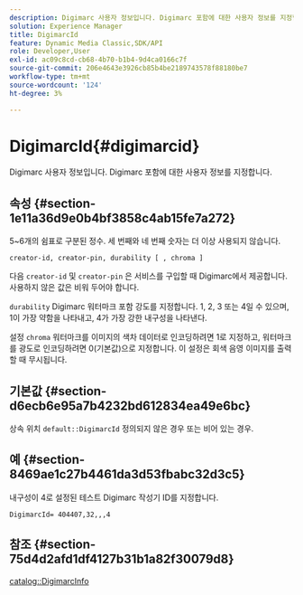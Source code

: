 ```yaml
---
description: Digimarc 사용자 정보입니다. Digimarc 포함에 대한 사용자 정보를 지정합니다.
solution: Experience Manager
title: DigimarcId
feature: Dynamic Media Classic,SDK/API
role: Developer,User
exl-id: ac09c8cd-cb68-4b70-b1b4-9d4ca0166c7f
source-git-commit: 206e4643e3926cb85b4be2189743578f88180be7
workflow-type: tm+mt
source-wordcount: '124'
ht-degree: 3%

---
```


# DigimarcId{#digimarcid}

Digimarc 사용자 정보입니다. Digimarc 포함에 대한 사용자 정보를 지정합니다.

## 속성 {#section-1e11a36d9e0b4bf3858c4ab15fe7a272}

5~6개의 쉼표로 구분된 정수. 세 번째와 네 번째 숫자는 더 이상 사용되지 않습니다.

`creator-id, creator-pin, durability [ , chroma ]`

다음 `creator-id` 및 `creator-pin` 은 서비스를 구입할 때 Digimarc에서 제공합니다. 사용하지 않은 값은 비워 두어야 합니다.

`durability` Digimarc 워터마크 포함 강도를 지정합니다. 1, 2, 3 또는 4일 수 있으며, 1이 가장 약함을 나타내고, 4가 가장 강한 내구성을 나타낸다.

설정 `chroma` 워터마크를 이미지의 색차 데이터로 인코딩하려면 1로 지정하고, 워터마크를 광도로 인코딩하려면 0(기본값)으로 지정합니다. 이 설정은 회색 음영 이미지를 출력할 때 무시됩니다.

## 기본값 {#section-d6ecb6e95a7b4232bd612834ea49e6bc}

상속 위치 `default::DigimarcId` 정의되지 않은 경우 또는 비어 있는 경우.

## 예 {#section-8469ae1c27b4461da3d53fbabc32d3c5}

내구성이 4로 설정된 테스트 Digimarc 작성기 ID를 지정합니다.

`DigimarcId= 404407,32,,,4`

## 참조 {#section-75d4d2afd1df4127b31b1a82f30079d8}

[catalog::DigimarcInfo](../../../../../is-api/image-catalog/image-serving-api-ref/c-image-catalog-reference/c-image-svg-data-reference/c-image-data-reference/r-digimarcinfo-cat.md#reference-4925764ed683466bb7af4b807c86f8ba)
